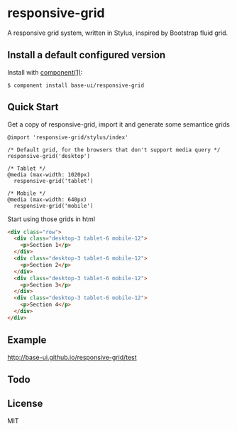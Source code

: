 responsive-grid
==========

A responsive grid system, written in Stylus, inspired by Bootstrap fluid grid.


## Install a default configured version

  Install with [component(1)](http://component.io):

    $ component install base-ui/responsive-grid


## Quick Start
Get a copy of responsive-grid, import it and generate some semantice grids
```stylus
@import 'responsive-grid/stylus/index'

/* Default grid, for the browsers that don't support media query */
responsive-grid('desktop')

/* Tablet */
@media (max-width: 1020px)
  responsive-grid('tablet')

/* Mobile */
@media (max-width: 640px)
  responsive-grid('mobile')
```

Start using those grids in html
```html
<div class="row">
  <div class="desktop-3 tablet-6 mobile-12">
    <p>Section 1</p>
  </div>
  <div class="desktop-3 tablet-6 mobile-12">
    <p>Section 2</p>
  </div>
  <div class="desktop-3 tablet-6 mobile-12">
    <p>Section 3</p>
  </div>
  <div class="desktop-3 tablet-6 mobile-12">
    <p>Section 4</p>
  </div>
</div>
```


## Example
http://base-ui.github.io/responsive-grid/test


## Todo


## License
MIT
